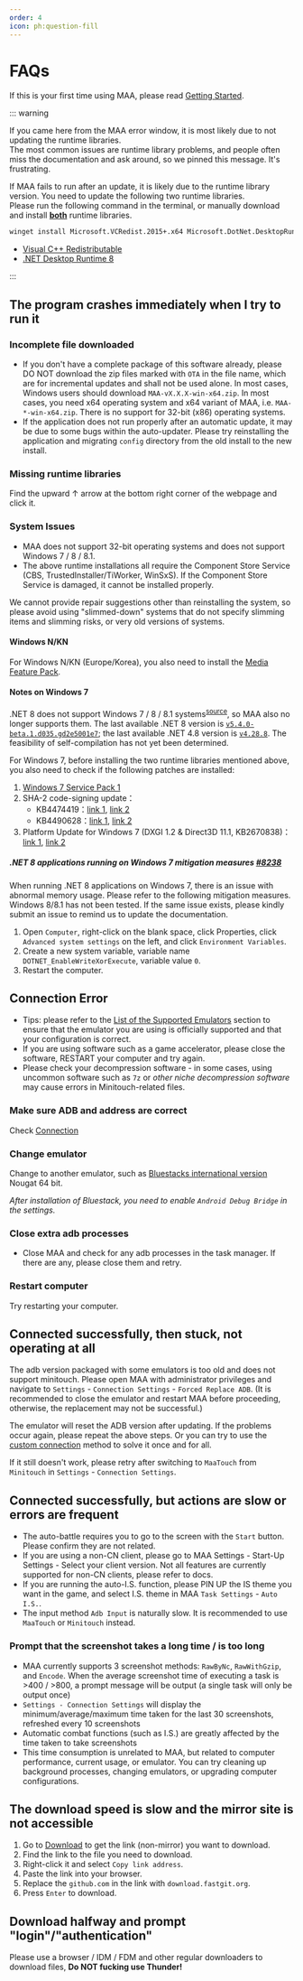 ```yaml
---
order: 4
icon: ph:question-fill
---
```


# FAQs

If this is your first time using MAA, please read [Getting Started](./newbie.md).

::: warning

If you came here from the MAA error window, it is most likely due to not updating the runtime libraries.  
The most common issues are runtime library problems, and people often miss the documentation and ask around, so we pinned this message. It's frustrating.

If MAA fails to run after an update, it is likely due to the runtime library version. You need to update the following two runtime libraries.  
Please run the following command in the terminal, or manually download and install <u>**both**</u> runtime libraries.

```sh
winget install Microsoft.VCRedist.2015+.x64 Microsoft.DotNet.DesktopRuntime.8
```

- [Visual C++ Redistributable](https://aka.ms/vs/17/release/vc_redist.x64.exe)
- [.NET Desktop Runtime 8](https://dotnet.microsoft.com/en-us/download/dotnet/8.0#:~:text=Binaries-,Windows,-x64)

:::

## The program crashes immediately when I try to run it

### Incomplete file downloaded

- If you don't have a complete package of this software already, please DO NOT download the zip files marked with `OTA` in the file name, which are for incremental updates and shall not be used alone. In most cases, Windows users should download `MAA-vX.X.X-win-x64.zip`.
  In most cases, you need x64 operating system and x64 variant of MAA, i.e. `MAA-*-win-x64.zip`. There is no support for 32-bit (x86) operating systems.
- If the application does not run properly after an automatic update, it may be due to some bugs within the auto-updater. Please try reinstalling the application and migrating `config` directory from the old install to the new install.

### Missing runtime libraries

Find the upward ↑ arrow at the bottom right corner of the webpage and click it.

### System Issues

- MAA does not support 32-bit operating systems and does not support Windows 7 / 8 / 8.1.
- The above runtime installations all require the Component Store Service (CBS, TrustedInstaller/TiWorker, WinSxS).
  If the Component Store Service is damaged, it cannot be installed properly.

We cannot provide repair suggestions other than reinstalling the system, so please avoid using "slimmed-down" systems that do not specify slimming items and slimming risks, or very old versions of systems.

#### Windows N/KN

For Windows N/KN (Europe/Korea), you also need to install the [Media Feature Pack](https://support.microsoft.com/en-us/topic/c1c6fffa-d052-8338-7a79-a4bb980a700a).

#### Notes on Windows 7

.NET 8 does not support Windows 7 / 8 / 8.1 systems<sup>[source](https://github.com/dotnet/core/issues/7556)</sup>, so MAA also no longer supports them. The last available .NET 8 version is [`v5.4.0-beta.1.d035.gd2e5001e7`](https://github.com/MaaAssistantArknights/MaaRelease/releases/tag/v5.4.0-beta.1.d035.gd2e5001e7); the last available .NET 4.8 version is [`v4.28.8`](https://github.com/MaaAssistantArknights/MaaAssistantArknights/releases/tag/v4.28.8). The feasibility of self-compilation has not yet been determined.

For Windows 7, before installing the two runtime libraries mentioned above, you also need to check if the following patches are installed:

1. [Windows 7 Service Pack 1](https://support.microsoft.com/en-us/windows/b3da2c0f-cdb6-0572-8596-bab972897f61)
2. SHA-2 code-signing update：
    - KB4474419：[link 1](https://catalog.s.download.windowsupdate.com/c/msdownload/update/software/secu/2019/09/windows6.1-kb4474419-v3-x64_b5614c6cea5cb4e198717789633dca16308ef79c.msu), [link 2](http://download.windowsupdate.com/c/msdownload/update/software/secu/2019/09/windows6.1-kb4474419-v3-x64_b5614c6cea5cb4e198717789633dca16308ef79c.msu)
    - KB4490628：[link 1](https://catalog.s.download.windowsupdate.com/c/msdownload/update/software/secu/2019/03/windows6.1-kb4490628-x64_d3de52d6987f7c8bdc2c015dca69eac96047c76e.msu), [link 2](http://download.windowsupdate.com/c/msdownload/update/software/secu/2019/03/windows6.1-kb4490628-x64_d3de52d6987f7c8bdc2c015dca69eac96047c76e.msu)
3. Platform Update for Windows 7 (DXGI 1.2 & Direct3D 11.1, KB2670838)：[link 1](https://catalog.s.download.windowsupdate.com/msdownload/update/software/ftpk/2013/02/windows6.1-kb2670838-x64_9f667ff60e80b64cbed2774681302baeaf0fc6a6.msu), [link 2](http://download.windowsupdate.com/msdownload/update/software/ftpk/2013/02/windows6.1-kb2670838-x64_9f667ff60e80b64cbed2774681302baeaf0fc6a6.msu)

##### .NET 8 applications running on Windows 7 mitigation measures [#8238](https://github.com/MaaAssistantArknights/MaaAssistantArknights/issues/8238)

When running .NET 8 applications on Windows 7, there is an issue with abnormal memory usage. Please refer to the following mitigation measures. Windows 8/8.1 has not been tested. If the same issue exists, please kindly submit an issue to remind us to update the documentation.

1. Open `Computer`, right-click on the blank space, click Properties, click `Advanced system settings` on the left, and click `Environment Variables`.
2. Create a new system variable, variable name `DOTNET_EnableWriteXorExecute`, variable value `0`.
3. Restart the computer.

## Connection Error

- Tips: please refer to the [List of the Supported Emulators](./device/) section to ensure that the emulator you are using is officially supported and that your configuration is correct.
- If you are using software such as a game accelerator, please close the software, RESTART your computer and try again.
- Please check your decompression software - in some cases, using uncommon software such as `7z` or _other niche decompression software_ may cause errors in Minitouch-related files.

### Make sure ADB and address are correct

Check [Connection](./connection.md)

### Change emulator

Change to another emulator, such as [Bluestacks international version](https://www.bluestacks.com/download.html) Nougat 64 bit.

_After installation of Bluestack, you need to enable `Android Debug Bridge` in the settings._

### Close extra adb processes

- Close MAA and check for any adb processes in the task manager. If there are any, please close them and retry.

### Restart computer

Try restarting your computer.

## Connected successfully, then stuck, not operating at all

The adb version packaged with some emulators is too old and does not support minitouch. Please open MAA with administrator privileges and navigate to `Settings` - `Connection Settings` - `Forced Replace ADB`. (It is recommended to close the emulator and restart MAA before proceeding, otherwise, the replacement may not be successful.)

The emulator will reset the ADB version after updating. If the problems occur again, please repeat the above steps. Or you can try to use the [custom connection](./connection.md) method to solve it once and for all.

If it still doesn't work, please retry after switching to `MaaTouch` from `Minitouch` in `Settings` - `Connection Settings`.

## Connected successfully, but actions are slow or errors are frequent

- The auto-battle requires you to go to the screen with the `Start` button. Please confirm they are not related.
- If you are using a non-CN client, please go to MAA Settings - Start-Up Settings - Select your client version. Not all features are currently supported for non-CN clients, please refer to docs.
- If you are running the auto-I.S. function, please PIN UP the IS theme you want in the game, and select I.S. theme in MAA `Task Settings` - `Auto I.S.`.
- The input method `Adb Input` is naturally slow. It is recommended to use `MaaTouch` or `Minitouch` instead.

### Prompt that the screenshot takes a long time / is too long

- MAA currently supports 3 screenshot methods: `RawByNc`, `RawWithGzip`, and `Encode`. When the average screenshot time of executing a task is >400 / >800, a prompt message will be output (a single task will only be output once)
- `Settings - Connection Settings` will display the minimum/average/maximum time taken for the last 30 screenshots, refreshed every 10 screenshots
- Automatic combat functions (such as I.S.) are greatly affected by the time taken to take screenshots
- This time consumption is unrelated to MAA, but related to computer performance, current usage, or emulator. You can try cleaning up background processes, changing emulators, or upgrading computer configurations.

## The download speed is slow and the mirror site is not accessible

1. Go to [Download](../readme.md) to get the link (non-mirror) you want to download.
2. Find the link to the file you need to download.
3. Right-click it and select `Copy link address`.
4. Paste the link into your browser.
5. Replace the `github.com` in the link with `download.fastgit.org`.
6. Press `Enter` to download.

## Download halfway and prompt "login"/"authentication"

Please use a browser / IDM / FDM and other regular downloaders to download files, **Do NOT fucking use Thunder!**
